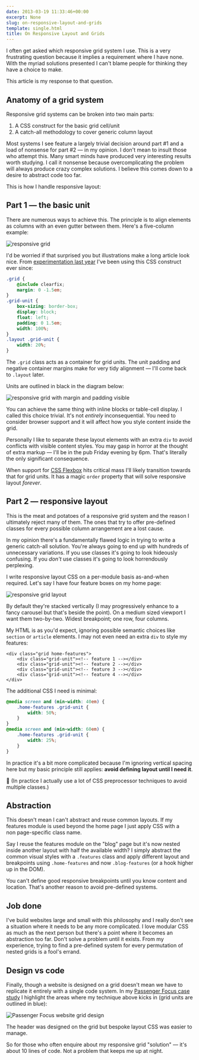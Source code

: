 ```yaml
---
date: 2013-03-19 11:33:46+00:00
excerpt: None
slug: on-responsive-layout-and-grids
template: single.html
title: On Responsive Layout and Grids
---
```


I often get asked which responsive grid system I use. This is a very frustrating question because it implies a requirement where I have none. With the myriad solutions presented I can't blame people for thinking they have a choice to make.

This article is my response to that question.


## Anatomy of a grid system


Responsive grid systems can be broken into two main parts:

1. A CSS construct for the basic grid cell/unit
2. A catch-all methodology to cover generic column layout


Most systems I see feature a largely trivial decision around part #1 and a load of nonsense for part #2 — in my opinion. I don't mean to insult those who attempt this. Many smart minds have produced very interesting results worth studying. I call it nonsense because overcomplicating the problem will always produce crazy complex solutions. I believe this comes down to a desire to abstract code too far.

This is how I handle responsive layout:


## Part 1 — the basic unit


There are numerous ways to achieve this. The principle is to align elements as columns with an even gutter between them. Here's a five-column example:

![responsive grid](/images/2013/03/basic-grid.svg)

I'd be worried if that surprised you but illustrations make a long article look nice. From [experimentation last year](/2012/03/27/introducing-shiro/) I've been using this CSS construct ever since:

````css
.grid {
    @include clearfix;
    margin: 0 -1.5em;
}
.grid-unit {
    box-sizing: border-box;
    display: block;
    float: left;
    padding: 0 1.5em;
    width: 100%;
}
.layout .grid-unit {
    width: 20%;
}
````

The `.grid` class acts as a container for grid units. The unit padding and negative container margins make for very tidy alignment — I'll come back to `.layout` later.

Units are outlined in black in the diagram below:

![responsive grid with margin and padding visible](/images/2013/03/basic-grid-unit.svg)

You can achieve the same thing with inline blocks or table-cell display. I called this choice trivial. It's not _entirely_ inconsequential. You need to consider browser support and it will affect how you style content inside the grid.

Personally I like to separate these layout elements with an extra `div` to avoid conflicts with visible content styles. You may gasp in horror at the thought of extra markup — I'll be in the pub Friday evening by 6pm. That's literally the only significant consequence.

When support for [CSS Flexbox](http://www.w3.org/TR/css3-flexbox/) hits critical mass I'll likely transition towards that for grid units. It has a magic `order` property that will solve responsive layout _forever_.


## Part 2 — responsive layout


This is the meat and potatoes of a responsive grid system and the reason I ultimately reject many of them. The ones that try to offer pre-defined classes for every possible column arrangement are a lost cause.

In my opinion there's a fundamentally flawed logic in trying to write a generic catch-all solution. You're always going to end up with hundreds of unnecessary variations. If you use classes it's going to look hideously confusing. If you _don't_ use classes it's going to look horrendously perplexing.

I write responsive layout CSS on a per-module basis as-and-when required. Let's say I have four feature boxes on my home page:

![responsive grid layout](/images/2013/03/grid-layout.svg)

By default they're stacked vertically (I may progressively enhance to a fancy carousel but that's beside the point). On a medium sized viewport I want them two-by-two. Widest breakpoint; one row, four columns.

My HTML is as you'd expect, ignoring possible semantic choices like `section` or `article` elements. I may not even need an extra `div` to style my features:

````markup
<div class="grid home-features">
    <div class="grid-unit"><!-- feature 1 --></div>
    <div class="grid-unit"><!-- feature 2 --></div>
    <div class="grid-unit"><!-- feature 3 --></div>
    <div class="grid-unit"><!-- feature 4 --></div>
</div>
````

The additional CSS I need is minimal:

````css
@media screen and (min-width: 40em) {
    .home-features .grid-unit {
        width: 50%;
    }
}
@media screen and (min-width: 60em) {
    .home-features .grid-unit {
        width: 25%;
    }
}
````

In practice it's a bit more complicated because I'm ignoring vertical spacing here but my basic principle still applies: **avoid defining layout until I need it**.

🤫 (In practice I actually use a lot of CSS preprocessor techniques to avoid multiple classes.)




## Abstraction


This doesn't mean I can't abstract and reuse common layouts. If my features module is used beyond the home page I just apply CSS with a non page-specific class name.

Say I reuse the features module on the "blog" page but it's now nested inside another layout with half the available width? I simply abstract the common visual styles with a `.features` class and apply different layout and breakpoints using `.home-features` and now `.blog-features` (or a hook higher up in the DOM).

You can't define good responsive breakpoints until you know content and location. That's another reason to avoid pre-defined systems.


## Job done


I've build websites large and small with this philosophy and I really don't see a situation where it needs to be any more complicated. I love modular CSS as much as the next person but there's a point where it becomes an abstraction too far. Don't solve a problem until it exists. From my experience, trying to find a pre-defined system for every permutation of nested grids is a fool's errand.


## Design vs code


Finally, though a website is designed on a grid doesn't mean we have to replicate it entirely with a single code system. In my [Passenger Focus case study](/2012/06/17/passenger-focus-responsive-web-design-case-study/) I highlight the areas where my technique above kicks in (grid units are outlined in blue):

![Passenger Focus website grid design](/images/2012/06/pf-grid.png)

The header was designed on the grid but bespoke layout CSS was easier to manage.

So for those who often enquire about my responsive grid "solution" — it's about 10 lines of code. Not a problem that keeps me up at night.
